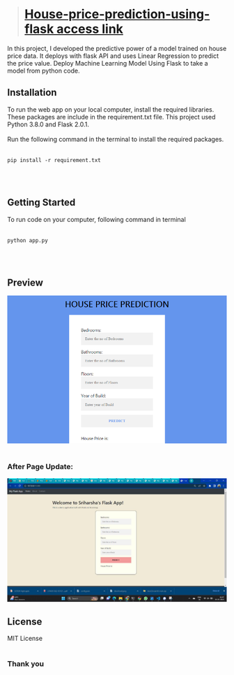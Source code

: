 > # [House-price-prediction-using-flask access link](http://127.0.0.1:5000)
In this project, I developed the predictive power of a model trained on house price data. It deploys with flask API and uses Linear Regression to predict the price value. Deploy Machine Learning Model Using Flask to take a model from python code.


## Installation

To run the web app on your local computer, install the required libraries. These packages are include in the requirement.txt file. This project used Python 3.8.0 and Flask 2.0.1.<br><br> Run the following command in the terminal to install the required packages.<br><br>

```
pip install -r requirement.txt
```
<br>
<br>

## Getting Started

To run code on your computer, following command in terminal<br><br>
```
python app.py
```
<br>
<br>

## Preview
<img src='https://github.com/JafirDon/House-price-prediction-using-flask/blob/main/static/images/form.png'></img>
<br>
<br>

### After Page Update:
<img src= 'https://github.com/sriharsha8991/AML/blob/main/Flask_App_Exp-10/House-price-prediction-using-flask-main/WhatsApp%20Image%202023-05-04%20at%2022.48.11.jpg'></img>
<br>

## License
MIT License
<br>
<br>

### Thank you
